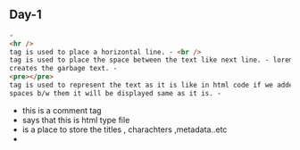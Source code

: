 ## Day-1

```html
-
<hr />
tag is used to place a horizontal line. - <br />
tag is used to place the space between the text like next line. - lorem will
creates the garbage text. -
<pre></pre>
tag is used to represent the text as it is like in html code if we added the
spaces b/w them it will be displayed same as it is. -
```

- <!--> this is a comment tag
- <!DOCTYPE html> says that this is html type file
- <head> is a place to store the titles , charachters ,metadata..etc
- <title> this tag is used to represent the page name

### Hyper Links

- <a> tag is used in hyper links and we place the link in href

```html
<a
  href="hhtps://www.google.com/"
  target="_blank - this will helps to open the tab in new page."
  title="here what you write it will be displayed here when you place the curser on the link"
></a>
```

- to add an image use the tag <img> tag

```html
<img src="dog.png" alt="This is a picture of the dog" height="200" width />
```

- we can make the images as the hyper links by placing the image tag in the anchor tag.
